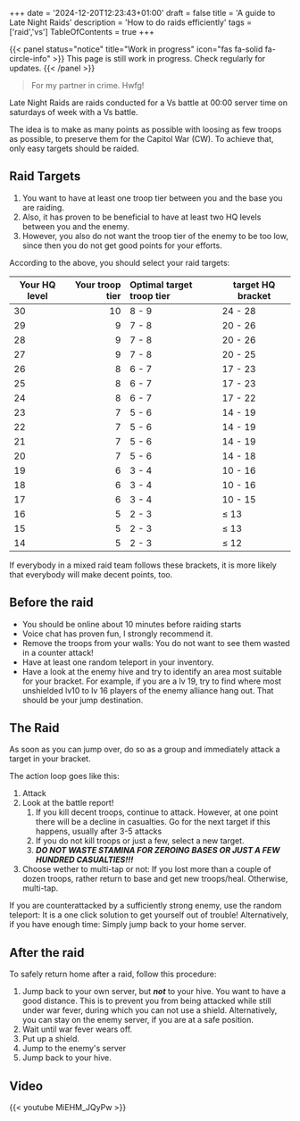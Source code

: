 +++
date = '2024-12-20T12:23:43+01:00'
draft = false
title = 'A guide to Late Night Raids'
description = 'How to do raids efficiently'
tags = ['raid','vs']
TableOfContents = true
+++


{{< panel status="notice" title="Work in progress" icon="fas fa-solid fa-circle-info" >}}
This page is still work in progress. Check regularly for updates.
{{< /panel >}}


> For my partner in crime. Hwfg! 

Late Night Raids are raids conducted for a Vs battle at 00:00 server time on saturdays of week with a Vs battle.

The idea is to make as many points as possible with loosing as few troops as possible, to preserve them for the Capitol War (CW). To achieve that, only easy targets should be raided.


## Raid Targets


1. You want to have at least one troop tier between you and the base you are raiding.
2. Also, it has proven to be beneficial to have at least two HQ levels between you and the enemy.
3. However, you also do not want the troop tier of the enemy to be too low, since then you do not get good points for your efforts.

According to the above, you should select your raid targets:

| Your HQ level | Your troop tier | Optimal target troop tier | target HQ bracket |
| ------------- | --------------: | :------------------------ | ----------------- |
| 30            |              10 | 8 - 9                     | 24 - 28           |
| 29            |               9 | 7 - 8                     | 20 - 26           |
| 28            |               9 | 7 - 8                     | 20 - 26           |
| 27            |               9 | 7 - 8                     | 20 - 25           |
| 26            |               8 | 6 - 7                     | 17 - 23           |
| 25            |               8 | 6 - 7                     | 17 - 23           |
| 24            |               8 | 6 - 7                     | 17 - 22           |
| 23            |               7 | 5 - 6                     | 14 - 19           |
| 22            |               7 | 5 - 6                     | 14 - 19           |
| 21            |               7 | 5 - 6                     | 14 - 19           |
| 20            |               7 | 5 - 6                     | 14 - 18           |
| 19            |               6 | 3 - 4                     | 10 - 16           |
| 18            |               6 | 3 - 4                     | 10 - 16           |
| 17            |               6 | 3 - 4                     | 10 - 15           |
| 16            |               5 | 2 - 3                     | &le; 13           |
| 15            |               5 | 2 - 3                     | &le; 13           |
| 14            |               5 | 2 - 3                     | &le; 12           |

If everybody in a mixed raid team follows these brackets, it is more likely that everybody will make decent points, too.

## Before the raid


* You should be online about 10 minutes before raiding starts
* Voice chat has proven fun, I strongly recommend it.
* Remove the troops from your walls: You do not want to see them wasted in a counter attack!
* Have at least one random teleport in your inventory.
* Have a look at the enemy hive and try to identify an area most suitable for your bracket. For example, if you are a lv 19, try to find where most unshielded lv10 to lv 16 players of the enemy alliance hang out. That should be your jump destination.

## The Raid


As soon as you can jump over, do so as a group and immediately attack a target in your bracket.

The action loop goes like this:

1. Attack
2. Look at the battle report!
     1. If you kill decent troops, continue to attack. However, at one point there will be a decline in casualties. Go for the next target if this happens, usually after 3-5 attacks
     2. If you do not kill troops or just a few, select a new target.
     3. ***DO NOT WASTE STAMINA FOR ZEROING BASES OR JUST A FEW HUNDRED CASUALTIES!!!***
3. Choose wether to multi-tap or not: If you lost more than a couple of dozen troops, rather return to base and get new troops/heal. Otherwise, multi-tap.

If you are counterattacked by a sufficiently strong enemy, use the random teleport: It is a one click solution to get yourself out of trouble! Alternatively, if you have enough time: Simply jump back to your home server.

## After the raid

To safely return home after a raid, follow this procedure:

1. Jump back to your own server, but ***not*** to your hive. You want to have a good distance. This is to prevent you from being attacked while still under war fever, during which you can not use a shield. Alternatively, you can stay on the enemy server, if you are at a safe position.
2. Wait until war fever wears off.
3. Put up a shield.
4. Jump to the enemy's server
5. Jump back to your hive.

## Video

{{< youtube MiEHM_JQyPw >}}